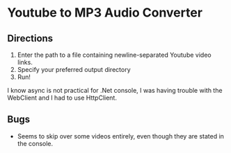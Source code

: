 # Youtube to MP3 Audio Converter

## Directions
1. Enter the path to a file containing newline-separated Youtube video links.
2. Specify your preferred output directory
3. Run!

I know async is not practical for .Net console, I was having trouble with the WebClient and I had to use HttpClient.

## Bugs
- Seems to skip over some videos entirely, even though they are stated in the console.

